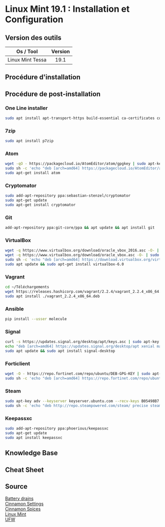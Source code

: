 # Linux Mint 19.1 : Installation et Configuration

## Version des outils

|     Os / Tool    | Version |
| :--------------: | :-----: |
| Linux Mint Tessa |   19.1  |

## Procédure d'installation

## Procédure de post-installation

### One Line installer

```sh
sudo apt install apt-transport-https build-essential ca-certificates cowsay curl dkms dnsutils fonts-powerline git gnupg2 htop libfortune-perl man mlocate module-assistant net-tools nmap powerline python-dev software-properties-common sudo tmux tree unzip vim zsh pip
```

### 7zip

```sh
sudo apt install p7zip
```

### Atom

```sh
wget -qO - https://packagecloud.io/AtomEditor/atom/gpgkey | sudo apt-key add -
sudo sh -c 'echo "deb [arch=amd64] https://packagecloud.io/AtomEditor/atom/any/ any main" > /etc/apt/sources.list.d/atom.list'
sudo apt-get install atom
```

### Cryptomator

```sh
sudo add-apt-repository ppa:sebastian-stenzel/cryptomator
sudo apt-get update
sudo apt-get install cryptomator
```

### Git

```sh
add-apt-repository ppa:git-core/ppa && apt update && apt install git
```

### VirtualBox

```sh
wget -q https://www.virtualbox.org/download/oracle_vbox_2016.asc -O- | sudo apt-key add -
wget -q https://www.virtualbox.org/download/oracle_vbox.asc -O- | sudo apt-key add -
sudo sh -c 'echo "deb [arch=amd64] https://download.virtualbox.org/virtualbox/debian bionic contrib" > /etc/apt/sources.list.d/virtualbox.list'
sudo apt update && sudo apt-get install virtualbox-6.0
```

### Vagrant

```sh
cd ~/Téléchargements
wget https://releases.hashicorp.com/vagrant/2.2.4/vagrant_2.2.4_x86_64.deb
sudo apt install ./vagrant_2.2.4_x86_64.deb
```

### Ansible

```sh
pip install --usser molecule
```

### Signal

```sh
curl -s https://updates.signal.org/desktop/apt/keys.asc | sudo apt-key add -
echo "deb [arch=amd64] https://updates.signal.org/desktop/apt xenial main" | sudo tee -a /etc/apt/sources.list.d/signal-xenial.list
sudo apt update && sudo apt install signal-desktop
```

### Forticlient

```sh
wget -O - https://repo.fortinet.com/repo/ubuntu/DEB-GPG-KEY | sudo apt-key add -
sudo sh -c 'echo "deb [arch=amd64] https://repo.fortinet.com/repo/ubuntu/ /bionic multiverse" > /etc/apt/sources.list.d/forticlient.list'
```

### Steam

```sh
sudo apt-key adv --keyserver keyserver.ubuntu.com --recv-keys B05498B7
sudo sh -c 'echo "deb http://repo.steampowered.com/steam/ precise steam" > /etc/apt/sources.list.d/steam.list'
```

### Keepassxc

```sh
sudo add-apt-repository ppa:phoerious/keepassxc
sudo apt-get update
sudo apt install keepassxc
```

## Knowledge Base

## Cheat Sheet

## Source

[Battery drains](https://askubuntu.com/questions/974573/battery-drains-down-even-after-shut-down)  
[Cinnamon Settings](<https://github.com/linuxmint/Cinnamon/wiki/Backing-up-and-restoring-your-cinnamon-settings-(dconf>)  
[Cinnamon Spices](https://cinnamon-spices.linuxmint.com/)  
[Linux Mint](https://www.linuxmint.com/)  
[UFW](https://help.ubuntu.com/community/UFW)  
